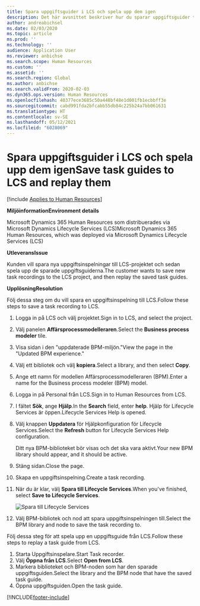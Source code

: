 ```yaml
---
title: Spara uppgiftsguider i LCS och spela upp dem igen
description: Det här avsnittet beskriver hur du sparar uppgiftsguider till Microsoft Dynamics Lifecycle Services (LCS) och sedan spelar upp dem igen.
author: andreabichsel
ms.date: 02/03/2020
ms.topic: article
ms.prod: ''
ms.technology: ''
audience: Application User
ms.reviewer: anbichse
ms.search.scope: Human Resources
ms.custom: ''
ms.assetid: ''
ms.search.region: Global
ms.author: anbichse
ms.search.validFrom: 2020-02-03
ms.dyn365.ops.version: Human Resources
ms.openlocfilehash: 40377ece3685c50a448bf48e1d001fb1ecbbff3e
ms.sourcegitcommit: cabd991fda2bfcabb55db84c225b24a7bb061631
ms.translationtype: HT
ms.contentlocale: sv-SE
ms.lasthandoff: 05/12/2021
ms.locfileid: "6028069"
---
```

# <a name="save-task-guides-to-lcs-and-replay-them"></a><span data-ttu-id="000cb-103">Spara uppgiftsguider i LCS och spela upp dem igen</span><span class="sxs-lookup"><span data-stu-id="000cb-103">Save task guides to LCS and replay them</span></span>

[!include [Applies to Human Resources](../includes/applies-to-hr.md)]

<span data-ttu-id="000cb-104">**Miljöinformation**</span><span class="sxs-lookup"><span data-stu-id="000cb-104">**Environment details**</span></span> 

<span data-ttu-id="000cb-105">Microsoft Dynamics 365 Human Resources som distribuerades via Microsoft Dynamics Lifecycle Services (LCS)</span><span class="sxs-lookup"><span data-stu-id="000cb-105">Microsoft Dynamics 365 Human Resources, which was deployed via Microsoft Dynamics Lifecycle Services (LCS)</span></span>

<span data-ttu-id="000cb-106">**Utleverans**</span><span class="sxs-lookup"><span data-stu-id="000cb-106">**Issue**</span></span>

<span data-ttu-id="000cb-107">Kunden vill spara nya uppgiftsinspelningar till LCS-projektet och sedan spela upp de sparade uppgiftsguiderna.</span><span class="sxs-lookup"><span data-stu-id="000cb-107">The customer wants to save new task recordings to the LCS project, and then replay the saved task guides.</span></span>

<span data-ttu-id="000cb-108">**Upplösning**</span><span class="sxs-lookup"><span data-stu-id="000cb-108">**Resolution**</span></span>

<span data-ttu-id="000cb-109">Följ dessa steg om du vill spara en uppgiftsinspelning till LCS.</span><span class="sxs-lookup"><span data-stu-id="000cb-109">Follow these steps to save a task recording to LCS.</span></span>

1. <span data-ttu-id="000cb-110">Logga in på LCS och välj projektet.</span><span class="sxs-lookup"><span data-stu-id="000cb-110">Sign in to LCS, and select the project.</span></span>
2. <span data-ttu-id="000cb-111">Välj panelen **Affärsprocessmodelleraren**.</span><span class="sxs-lookup"><span data-stu-id="000cb-111">Select the **Business process modeler** tile.</span></span>
3. <span data-ttu-id="000cb-112">Visa sidan i den "uppdaterade BPM-miljön."</span><span class="sxs-lookup"><span data-stu-id="000cb-112">View the page in the "Updated BPM experience."</span></span>
4. <span data-ttu-id="000cb-113">Välj ett bibliotek och välj **kopiera**.</span><span class="sxs-lookup"><span data-stu-id="000cb-113">Select a library, and then select **Copy**.</span></span>
5. <span data-ttu-id="000cb-114">Ange ett namn för modellen Affärsprocessmodelleraren (BPM).</span><span class="sxs-lookup"><span data-stu-id="000cb-114">Enter a name for the Business process modeler (BPM) model.</span></span>
6. <span data-ttu-id="000cb-115">Logga in på Personal från LCS.</span><span class="sxs-lookup"><span data-stu-id="000cb-115">Sign in to Human Resources from LCS.</span></span>
7. <span data-ttu-id="000cb-116">I fältet **Sök**, ange **Hjälp**.</span><span class="sxs-lookup"><span data-stu-id="000cb-116">In the **Search** field, enter **help**.</span></span> <span data-ttu-id="000cb-117">Hjälp för Lifecycle Services är öppen.</span><span class="sxs-lookup"><span data-stu-id="000cb-117">Lifecycle Services Help is opened.</span></span>
8. <span data-ttu-id="000cb-118">Välj knappen **Uppdatera** för Hjälpkonfiguration för Lifecycle Services.</span><span class="sxs-lookup"><span data-stu-id="000cb-118">Select the **Refresh** button for Lifecycle Services Help configuration.</span></span>

    <span data-ttu-id="000cb-119">Ditt nya BPM-biblioteket bör visas och det ska vara aktivt.</span><span class="sxs-lookup"><span data-stu-id="000cb-119">Your new BPM library should appear, and it should be active.</span></span>

9. <span data-ttu-id="000cb-120">Stäng sidan.</span><span class="sxs-lookup"><span data-stu-id="000cb-120">Close the page.</span></span>
10. <span data-ttu-id="000cb-121">Skapa en uppgiftsinspelning.</span><span class="sxs-lookup"><span data-stu-id="000cb-121">Create a task recording.</span></span>
11. <span data-ttu-id="000cb-122">När du är klar, välj **Spara till Lifecycle Services**.</span><span class="sxs-lookup"><span data-stu-id="000cb-122">When you've finished, select **Save to Lifecycle Services**.</span></span>

    ![Spara till Lifecycle Services](media/task-guides.png)

12. <span data-ttu-id="000cb-124">Välj BPM-bibliotek och nod att spara uppgiftsinspelningen till.</span><span class="sxs-lookup"><span data-stu-id="000cb-124">Select the BPM library and node to save the task recording to.</span></span>

<span data-ttu-id="000cb-125">Följ dessa steg för att spela upp en uppgiftsguide från LCS.</span><span class="sxs-lookup"><span data-stu-id="000cb-125">Follow these steps to replay a task guide from LCS.</span></span>

1. <span data-ttu-id="000cb-126">Starta Uppgiftsinspelare.</span><span class="sxs-lookup"><span data-stu-id="000cb-126">Start Task recorder.</span></span>
2. <span data-ttu-id="000cb-127">Välj **Öppna från LCS**.</span><span class="sxs-lookup"><span data-stu-id="000cb-127">Select **Open from LCS**.</span></span>
3. <span data-ttu-id="000cb-128">Markera biblioteket och BPM-noden som har den sparade uppgiftsguiden.</span><span class="sxs-lookup"><span data-stu-id="000cb-128">Select the library and the BPM node that have the saved task guide.</span></span>
4. <span data-ttu-id="000cb-129">Öppna uppgiftsguiden.</span><span class="sxs-lookup"><span data-stu-id="000cb-129">Open the task guide.</span></span>


[!INCLUDE[footer-include](../includes/footer-banner.md)]